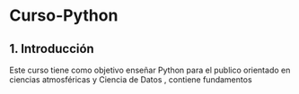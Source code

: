# Curso-Python
## 1. Introducción 
Este curso tiene como objetivo enseñar Python para el publico orientado en ciencias atmosféricas y Ciencia de Datos  , contiene fundamentos 
